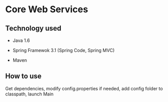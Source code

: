 # Core Web Services

## Technology used

- Java 1.6

- Spring Framewok 3.1 (Spring Code, Spring MVC)

- Maven

## How to use

Get dependencies, modify config.properties if needed, add config folder to classpath, launch Main